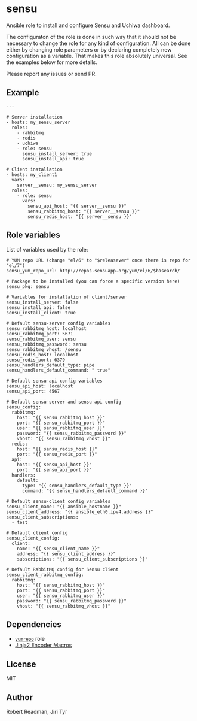 sensu
=====

Ansible role to install and configure Sensu and Uchiwa dashboard.

The configuraton of the role is done in such way that it should not be necessary
to change the role for any kind of configuration. All can be done either by
changing role parameters or by declaring completely new configuration as a
variable. That makes this role absolutely universal. See the examples below for
more details.

Please report any issues or send PR.


Example
-------

```
---

# Server installation
- hosts: my_sensu_server
  roles:
    - rabbitmq
    - redis
    - uchiwa
    - role: sensu
      sensu_install_server: true
      sensu_install_api: true

# Client installation
- hosts: my_client1
  vars:
    server__sensu: my_sensu_server
  roles:
    - role: sensu
      vars:
        sensu_api_host: "{{ server__sensu }}"
        sensu_rabbitmq_host: "{{ server__sensu }}"
        sensu_redis_host: "{{ server__sensu }}"
```


Role variables
--------------

List of variables used by the role:

```
# YUM repo URL (change "el/6" to "$releasever" once there is repo for "el/7")
sensu_yum_repo_url: http://repos.sensuapp.org/yum/el/6/$basearch/

# Package to be installed (you can force a specific version here)
sensu_pkg: sensu

# Variables for installation of client/server
sensu_install_server: false
sensu_install_api: false
sensu_install_client: true

# Default sensu-server config variables
sensu_rabbitmq_host: localhost
sensu_rabbitmq_port: 5671
sensu_rabbitmq_user: sensu
sensu_rabbitmq_password: sensu
sensu_rabbitmq_vhost: /sensu
sensu_redis_host: localhost
sensu_redis_port: 6379
sensu_handlers_default_type: pipe
sensu_handlers_default_command: " true"

# Default sensu-api config variables
sensu_api_host: localhost
sensu_api_port: 4567

# Default sensu-server and sensu-api config
sensu_config:
  rabbitmq:
    host: "{{ sensu_rabbitmq_host }}"
    port: "{{ sensu_rabbitmq_port }}"
    user: "{{ sensu_rabbitmq_user }}"
    password: "{{ sensu_rabbitmq_password }}"
    vhost: "{{ sensu_rabbitmq_vhost }}"
  redis:
    host: "{{ sensu_redis_host }}"
    port: "{{ sensu_redis_port }}"
  api:
    host: "{{ sensu_api_host }}"
    port: "{{ sensu_api_port }}"
  handlers:
    default:
      type: "{{ sensu_handlers_default_type }}"
      command: "{{ sensu_handlers_default_command }}"

# Default sensu-client config variables
sensu_client_name: "{{ ansible_hostname }}"
sensu_client_address: "{{ ansible_eth0.ipv4.address }}"
sensu_client_subscriptions:
  - test

# Default client config
sensu_client_config:
  client:
    name: "{{ sensu_client_name }}"
    address: "{{ sensu_client_address }}"
    subscriptions: "{{ sensu_client_subscriptions }}"

# Default RabbitMQ config for Sensu client
sensu_client_rabbitmq_config:
  rabbitmq:
    host: "{{ sensu_rabbitmq_host }}"
    port: "{{ sensu_rabbitmq_port }}"
    user: "{{ sensu_rabbitmq_user }}"
    password: "{{ sensu_rabbitmq_password }}"
    vhost: "{{ sensu_rabbitmq_vhost }}"
```


Dependencies
------------
* [`yumrepo`](https://github.com/picotrading/ansible-yumrepo) role
* [Jinja2 Encoder Macros](https://github.com/picotrading/jinja2-encoder-macros)


License
-------

MIT


Author
------

Robert Readman, Jiri Tyr
